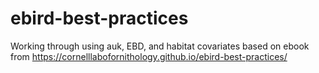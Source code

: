 # ebird-best-practices
Working through using auk, EBD, and habitat covariates based on ebook from https://cornelllabofornithology.github.io/ebird-best-practices/
